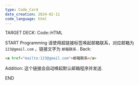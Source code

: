 ```yaml
---
type: Code_Card
date_creation: 2024-02-11
code_language: html
---
```


TARGET DECK: Code::HTML

START
Programming
请使用超链接标签唤起邮箱联系，对应邮箱为 `123@gmail.com` ，链接文字为 `邮箱联系` .
Back: 
```html
<a href="mailto:123@gmail.com">邮箱联系</a>
```
Addition: 
这个链接会自动唤起默认邮箱程序并发送.
<!--ID: 1707661611753-->
END
